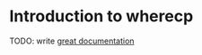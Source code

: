 # Introduction to wherecp

TODO: write [great documentation](http://jacobian.org/writing/what-to-write/)
